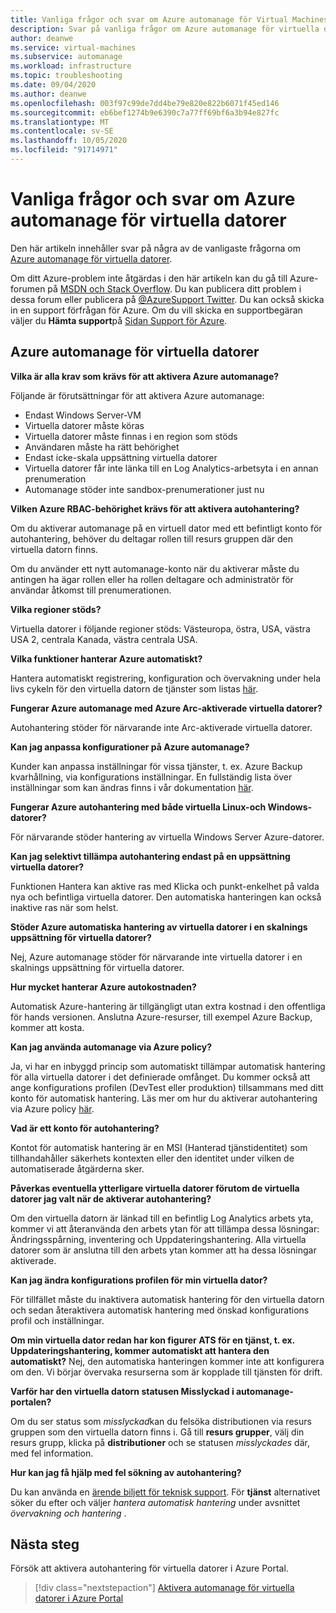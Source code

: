 ```yaml
---
title: Vanliga frågor och svar om Azure automanage för Virtual Machines
description: Svar på vanliga frågor om Azure automanage för virtuella datorer.
author: deanwe
ms.service: virtual-machines
ms.subservice: automanage
ms.workload: infrastructure
ms.topic: troubleshooting
ms.date: 09/04/2020
ms.author: deanwe
ms.openlocfilehash: 003f97c99de7dd4be79e820e822b6071f45ed146
ms.sourcegitcommit: eb6bef1274b9e6390c7a77ff69bf6a3b94e827fc
ms.translationtype: MT
ms.contentlocale: sv-SE
ms.lasthandoff: 10/05/2020
ms.locfileid: "91714971"
---
```

# <a name="frequently-asked-questions-for-azure-automanage-for-vms"></a>Vanliga frågor och svar om Azure automanage för virtuella datorer

Den här artikeln innehåller svar på några av de vanligaste frågorna om [Azure automanage för virtuella datorer](automanage-virtual-machines.md).

Om ditt Azure-problem inte åtgärdas i den här artikeln kan du gå till Azure-forumen på [MSDN och Stack Overflow](https://azure.microsoft.com/support/forums/). Du kan publicera ditt problem i dessa forum eller publicera på [ @AzureSupport Twitter](https://twitter.com/AzureSupport). Du kan också skicka in en support förfrågan för Azure. Om du vill skicka en supportbegäran väljer du **Hämta support**på [Sidan Support för Azure](https://azure.microsoft.com/support/options/).


## <a name="azure-automanage-for-virtual-machines"></a>Azure automanage för virtuella datorer

**Vilka är alla krav som krävs för att aktivera Azure automanage?**

Följande är förutsättningar för att aktivera Azure automanage:
- Endast Windows Server-VM
- Virtuella datorer måste köras
- Virtuella datorer måste finnas i en region som stöds
- Användaren måste ha rätt behörighet
- Endast icke-skala uppsättning virtuella datorer
- Virtuella datorer får inte länka till en Log Analytics-arbetsyta i en annan prenumeration
- Automanage stöder inte sandbox-prenumerationer just nu

**Vilken Azure RBAC-behörighet krävs för att aktivera autohantering?**

Om du aktiverar automanage på en virtuell dator med ett befintligt konto för autohantering, behöver du deltagar rollen till resurs gruppen där den virtuella datorn finns.

Om du använder ett nytt automanage-konto när du aktiverar måste du antingen ha ägar rollen eller ha rollen deltagare och administratör för användar åtkomst till prenumerationen.


**Vilka regioner stöds?**

Virtuella datorer i följande regioner stöds: Västeuropa, östra, USA, västra USA 2, centrala Kanada, västra centrala USA.


**Vilka funktioner hanterar Azure automatiskt?**

Hantera automatiskt registrering, konfiguration och övervakning under hela livs cykeln för den virtuella datorn de tjänster som listas [här](virtual-machines-best-practices.md).

**Fungerar Azure automanage med Azure Arc-aktiverade virtuella datorer?**

Autohantering stöder för närvarande inte Arc-aktiverade virtuella datorer.

**Kan jag anpassa konfigurationer på Azure automanage?**

Kunder kan anpassa inställningar för vissa tjänster, t. ex. Azure Backup kvarhållning, via konfigurations inställningar. En fullständig lista över inställningar som kan ändras finns i vår dokumentation [här](virtual-machines-best-practices.md).


**Fungerar Azure autohantering med både virtuella Linux-och Windows-datorer?**

För närvarande stöder hantering av virtuella Windows Server Azure-datorer.


**Kan jag selektivt tillämpa autohantering endast på en uppsättning virtuella datorer?**

Funktionen Hantera kan aktive ras med Klicka och punkt-enkelhet på valda nya och befintliga virtuella datorer. Den automatiska hanteringen kan också inaktive ras när som helst.


**Stöder Azure automatiska hantering av virtuella datorer i en skalnings uppsättning för virtuella datorer?**

Nej, Azure automanage stöder för närvarande inte virtuella datorer i en skalnings uppsättning för virtuella datorer.


**Hur mycket hanterar Azure autokostnaden?**

Automatisk Azure-hantering är tillgängligt utan extra kostnad i den offentliga för hands versionen. Anslutna Azure-resurser, till exempel Azure Backup, kommer att kosta.


**Kan jag använda automanage via Azure policy?**

Ja, vi har en inbyggd princip som automatiskt tillämpar automatisk hantering för alla virtuella datorer i det definierade omfånget. Du kommer också att ange konfigurations profilen (DevTest eller produktion) tillsammans med ditt konto för automatisk hantering. Läs mer om hur du aktiverar autohantering via Azure policy [här](virtual-machines-policy-enable.md).


**Vad är ett konto för autohantering?**

Kontot för automatisk hantering är en MSI (Hanterad tjänstidentitet) som tillhandahåller säkerhets kontexten eller den identitet under vilken de automatiserade åtgärderna sker.


**Påverkas eventuella ytterligare virtuella datorer förutom de virtuella datorer jag valt när de aktiverar autohantering?**

Om den virtuella datorn är länkad till en befintlig Log Analytics arbets yta, kommer vi att återanvända den arbets ytan för att tillämpa dessa lösningar: Ändringsspårning, inventering och Uppdateringshantering. Alla virtuella datorer som är anslutna till den arbets ytan kommer att ha dessa lösningar aktiverade.


**Kan jag ändra konfigurations profilen för min virtuella dator?**

För tillfället måste du inaktivera automatisk hantering för den virtuella datorn och sedan återaktivera automatisk hantering med önskad konfigurations profil och inställningar.


**Om min virtuella dator redan har kon figurer ATS för en tjänst, t. ex. Uppdateringshantering, kommer automatiskt att hantera den automatiskt?**
Nej, den automatiska hanteringen kommer inte att konfigurera om den. Vi börjar övervaka resurserna som är kopplade till tjänsten för drift.


**Varför har den virtuella datorn statusen Misslyckad i automanage-portalen?**

Om du ser status som *misslyckad*kan du felsöka distributionen via resurs gruppen som den virtuella datorn finns i. Gå till **resurs grupper**, välj din resurs grupp, klicka på **distributioner** och se statusen *misslyckades* där, med fel information.

**Hur kan jag få hjälp med fel sökning av autohantering?**

Du kan använda en [ärende biljett för teknisk support](https://ms.portal.azure.com/#blade/Microsoft_Azure_Support/HelpAndSupportBlade/newsupportrequest). För **tjänst** alternativet söker du efter och väljer *hantera automatisk hantering* under avsnittet *övervakning och hantering* .


## <a name="next-steps"></a>Nästa steg

Försök att aktivera autohantering för virtuella datorer i Azure Portal.

> [!div class="nextstepaction"]
> [Aktivera automanage för virtuella datorer i Azure Portal](quick-create-virtual-machines-portal.md)